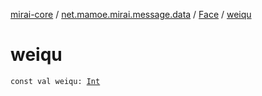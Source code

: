 [mirai-core](../../index.md) / [net.mamoe.mirai.message.data](../index.md) / [Face](index.md) / [weiqu](./weiqu.md)

# weiqu

`const val weiqu: `[`Int`](https://kotlinlang.org/api/latest/jvm/stdlib/kotlin/-int/index.html)